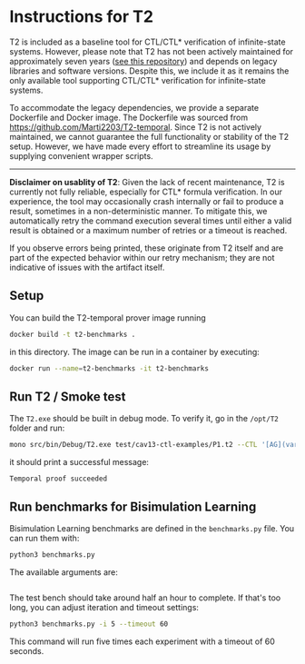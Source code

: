 # Instructions for T2

T2 is included as a baseline tool for CTL/CTL* verification of infinite-state systems. However, please note that T2 has not been actively maintained for approximately seven years ([see this repository](https://github.com/mmjb/T2)) and depends on legacy libraries and software versions. Despite this, we include it as it remains the only available tool supporting CTL/CTL* verification for infinite-state systems.

To accommodate the legacy dependencies, we provide a separate Dockerfile and Docker image. The Dockerfile was sourced from https://github.com/Marti2203/T2-temporal. Since T2 is not actively maintained, we cannot guarantee the full functionality or stability of the T2 setup. However, we have made every effort to streamline its usage by supplying convenient wrapper scripts.

---

**Disclaimer on usablity of T2**: 
Given the lack of recent maintenance, T2 is currently not fully reliable, especially for CTL* formula verification. In our experience, the tool may occasionally crash internally or fail to produce a result, sometimes in a non-deterministic manner. To mitigate this, we automatically retry the command execution several times until either a valid result is obtained or a maximum number of retries or a timeout is reached.

If you observe errors being printed, these originate from T2 itself and are part of the expected behavior within our retry mechanism; they are not indicative of issues with the artifact itself.



## Setup


You can build the T2-temporal prover image running

```bash
docker build -t t2-benchmarks .
```

in this directory. The image can be run in a container by executing:

```bash
docker run --name=t2-benchmarks -it t2-benchmarks 
```

## Run T2 / Smoke test

The `T2.exe` should be built in debug mode. To verify it, go in the `/opt/T2` folder and run:

```sh
mono src/bin/Debug/T2.exe test/cav13-ctl-examples/P1.t2 --CTL '[AG](varA != 1 || [AF](varR == 1))'
```

it should print a successful message:

```
Temporal proof succeeded
```

## Run benchmarks for Bisimulation Learning 

Bisimulation Learning benchmarks are defined in the `benchmarks.py` file. You can run them with:
```bash
python3 benchmarks.py
```

The available arguments are:

```
```

The test bench should take around half an hour to complete. If that's too long, you can adjust iteration and timeout settings:

```bash
python3 benchmarks.py -i 5 --timeout 60
```
This command will run five times each experiment with a timeout of 60 seconds.
